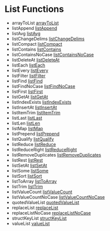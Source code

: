 # List Functions

- arrayToList [arrayToList](../functions/arraytolist.md)
- listAppend [listAppend](../functions/listappend.md)
- listAvg [listAvg](../functions/listavg.md)
- listChangeDelims [listChangeDelims](../functions/listchangedelims.md)
- listCompact [listCompact](../functions/listcompact.md)
- listContains [listContains](../functions/listcontains.md)
- listContainsNoCase [listContainsNoCase](../functions/listcontainsnocase.md)
- listDeleteAt [listDeleteAt](../functions/listdeleteat.md)
- listEach [listEach](../functions/listeach.md)
- listEvery [listEvery](../functions/listevery.md)
- listFilter [listFilter](../functions/listfilter.md)
- listFind [listFind](../functions/listfind.md)
- listFindNoCase [listFindNoCase](../functions/listfindnocase.md)
- listFirst [listFirst](../functions/listfirst.md)
- listGetAt [listGetAt](../functions/listgetat.md)
- listIndexExists [listIndexExists](../functions/listindexexists.md)
- listInsertAt [listInsertAt](../functions/listinsertat.md)
- listItemTrim [listItemTrim](../functions/listitemtrim.md)
- listLast [listLast](../functions/listlast.md)
- listLen [listLen](../functions/listlen.md)
- listMap [listMap](../functions/listmap.md)
- listPrepend [listPrepend](../functions/listprepend.md)
- listQualify [listQualify](../functions/listqualify.md)
- listReduce [listReduce](../functions/listreduce.md)
- listReduceRight [listReduceRight](../functions/listreduceright.md)
- listRemoveDuplicates [listRemoveDuplicates](../functions/listremoveduplicates.md)
- listRest [listRest](../functions/listrest.md)
- listSetAt [listSetAt](../functions/listsetat.md)
- listSome [listSome](../functions/listsome.md)
- listSort [listSort](../functions/listsort.md)
- listToArray [listToArray](../functions/listtoarray.md)
- listTrim [listTrim](../functions/listtrim.md)
- listValueCount [listValueCount](../functions/listvaluecount.md)
- listValueCountNoCase [listValueCountNoCase](../functions/listvaluecountnocase.md)
- quotedValueList [quotedValueList](../functions/quotedvaluelist.md)
- replaceList [replaceList](../functions/replacelist.md)
- replaceListNoCase [replaceListNoCase](../functions/replacelistnocase.md)
- structKeyList [structKeyList](../functions/structkeylist.md)
- valueList [valueList](../functions/valuelist.md)
